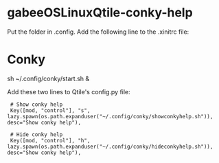 # gabeeOSLinuxQtile-conky-help

Put the folder in .config.
Add the following line to the .xinitrc file:

 # Conky
sh ~/.config/conky/start.sh &

Add these two lines to Qtile's config.py file:

     # Show conky help
     Key([mod, "control"], "s", lazy.spawn(os.path.expanduser("~/.config/conky/showconkyhelp.sh")), desc="Show conky help"),
    
     # Hide conky help
     Key([mod, "control"], "h", lazy.spawn(os.path.expanduser("~/.config/conky/hideconkyhelp.sh")), desc="Show conky help"),
